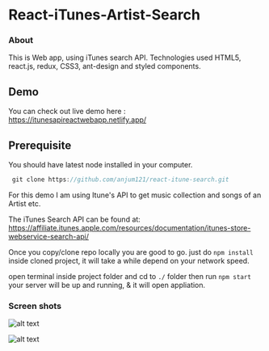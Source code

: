 # React-iTunes-Artist-Search
### About

This is Web app, using iTunes search API. Technologies used HTML5, react.js, redux, CSS3, ant-design and styled components.

## Demo 

You can check out live demo here : https://itunesapireactwebapp.netlify.app/ 

## Prerequisite 

You should have latest node installed in your computer.

``` javascript 
 git clone https://github.com/anjum121/react-itune-search.git
````


For this demo I am using Itune's API to get music collection and songs of an Artist etc.

The iTunes Search API can be found at:
https://affiliate.itunes.apple.com/resources/documentation/itunes-store-webservice-search-api/

 
Once you copy/clone repo locally you are good to go. just do ```npm install``` inside cloned project, it will take a while depend on your network speed.

open terminal inside project folder and cd to ```./``` folder then run ```npm start``` your server will be up and running, & it will open appliation. 




### Screen shots

  
   ![alt text][one]
   
   [one]: screenshots/001.png "One"
   
   
     
   ![alt text][two]
   
   [two]: screenshots/002.png "Two"



 

 
